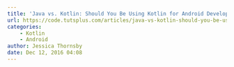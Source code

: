 ```yaml
---
title: 'Java vs. Kotlin: Should You Be Using Kotlin for Android Development?'
url: https://code.tutsplus.com/articles/java-vs-kotlin-should-you-be-using-kotlin-for-android-development--cms-27846
categories:
    - Kotlin
    - Android
author: Jessica Thornsby
date: Dec 12, 2016 04:08
---
```

